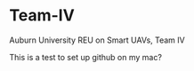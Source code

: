 Team-IV
=======

Auburn University REU on Smart UAVs, Team IV

This is a test to set up github on my mac?